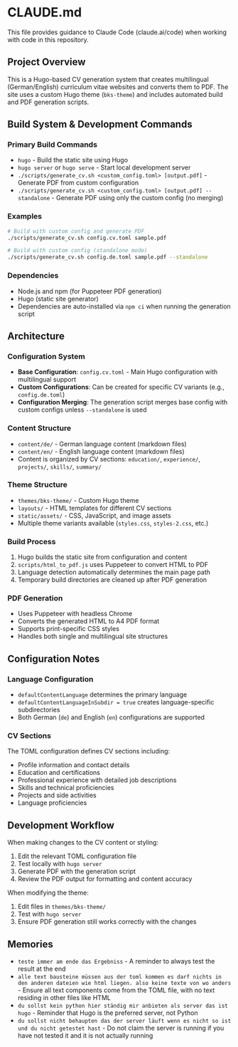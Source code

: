 # CLAUDE.md

This file provides guidance to Claude Code (claude.ai/code) when working with code in this repository.

## Project Overview

This is a Hugo-based CV generation system that creates multilingual (German/English) curriculum vitae websites and converts them to PDF. The site uses a custom Hugo theme (`bks-theme`) and includes automated build and PDF generation scripts.

## Build System & Development Commands

### Primary Build Commands
- `hugo` - Build the static site using Hugo
- `hugo server` or `hugo serve` - Start local development server
- `./scripts/generate_cv.sh <custom_config.toml> [output.pdf]` - Generate PDF from custom configuration
- `./scripts/generate_cv.sh <custom_config.toml> [output.pdf] --standalone` - Generate PDF using only the custom config (no merging)

### Examples
```bash
# Build with custom config and generate PDF
./scripts/generate_cv.sh config.cv.toml sample.pdf

# Build with custom config (standalone mode)
./scripts/generate_cv.sh config.de.toml sample.pdf --standalone
```

### Dependencies
- Node.js and npm (for Puppeteer PDF generation)
- Hugo (static site generator)
- Dependencies are auto-installed via `npm ci` when running the generation script

## Architecture

### Configuration System
- **Base Configuration**: `config.cv.toml` - Main Hugo configuration with multilingual support
- **Custom Configurations**: Can be created for specific CV variants (e.g., `config.de.toml`)
- **Configuration Merging**: The generation script merges base config with custom configs unless `--standalone` is used

### Content Structure
- `content/de/` - German language content (markdown files)
- `content/en/` - English language content (markdown files)
- Content is organized by CV sections: `education/`, `experience/`, `projects/`, `skills/`, `summary/`

### Theme Structure
- `themes/bks-theme/` - Custom Hugo theme
- `layouts/` - HTML templates for different CV sections
- `static/assets/` - CSS, JavaScript, and image assets
- Multiple theme variants available (`styles.css`, `styles-2.css`, etc.)

### Build Process
1. Hugo builds the static site from configuration and content
2. `scripts/html_to_pdf.js` uses Puppeteer to convert HTML to PDF
3. Language detection automatically determines the main page path
4. Temporary build directories are cleaned up after PDF generation

### PDF Generation
- Uses Puppeteer with headless Chrome
- Converts the generated HTML to A4 PDF format
- Supports print-specific CSS styles
- Handles both single and multilingual site structures

## Configuration Notes

### Language Configuration
- `defaultContentLanguage` determines the primary language
- `defaultContentLanguageInSubdir = true` creates language-specific subdirectories
- Both German (`de`) and English (`en`) configurations are supported

### CV Sections
The TOML configuration defines CV sections including:
- Profile information and contact details
- Education and certifications
- Professional experience with detailed job descriptions
- Skills and technical proficiencies
- Projects and side activities
- Language proficiencies

## Development Workflow

When making changes to the CV content or styling:
1. Edit the relevant TOML configuration file
2. Test locally with `hugo server`
3. Generate PDF with the generation script
4. Review the PDF output for formatting and content accuracy

When modifying the theme:
1. Edit files in `themes/bks-theme/`
2. Test with `hugo server`
3. Ensure PDF generation still works correctly with the changes

## Memories
- `teste immer am ende das Ergebniss` - A reminder to always test the result at the end
- `alle text bausteine müssen aus der toml kommen es darf nichts in den anderen dateien wie html liegen. also keine texte von wo anders` - Ensure all text components come from the TOML file, with no text residing in other files like HTML
- `du sollst kein python hier ständig mir anbieten als server das ist hugo` - Reminder that Hugo is the preferred server, not Python
- `du sollst nicht behaupten das der server läuft wenn es nicht so ist und du nicht getestet hast` - Do not claim the server is running if you have not tested it and it is not actually running